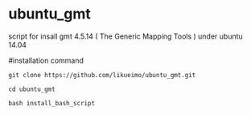 # ubuntu_gmt
script for insall gmt 4.5.14 ( The Generic Mapping Tools ) 
under ubuntu 14.04

#installation command

```git clone https://github.com/likueimo/ubuntu_gmt.git```

```cd ubuntu_gmt```

```bash install_bash_script```

